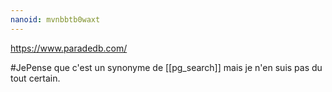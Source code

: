 ```yaml
---
nanoid: mvnbbtb0waxt
---
```

https://www.paradedb.com/

#JePense que c'est un synonyme de [[pg_search]] mais je n'en suis pas du tout certain.
